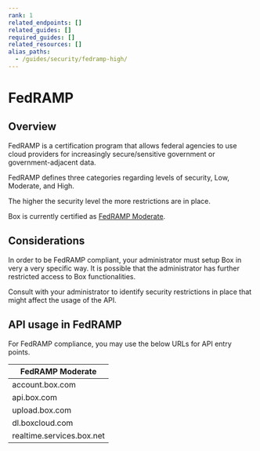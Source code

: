 ```yaml
---
rank: 1
related_endpoints: []
related_guides: []
required_guides: []
related_resources: []
alias_paths: 
  - /guides/security/fedramp-high/
---
```


# FedRAMP

## Overview

FedRAMP is a certification program that allows federal agencies to use cloud 
providers for increasingly secure/sensitive government or government-adjacent 
data. 

FedRAMP defines three categories regarding levels of security, Low, Moderate, 
and High.

The higher the security level the more restrictions are in place.

Box is currently certified as [FedRAMP Moderate][FedRAMPCert].

## Considerations

In order to be FedRAMP compliant, your administrator must setup Box in 
very a very specific way. It is possible that the administrator has further 
restricted access to Box functionalities.

Consult with your administrator to identify security restrictions in place that 
might affect the usage of the API.

## API usage in FedRAMP

For FedRAMP compliance, you may use the below URLs for API entry points.

<!-- markdownlint-disable line-length -->
|FedRAMP Moderate |
|-----------------|
|account.box.com  |
|api.box.com      |
|upload.box.com   |
|dl.boxcloud.com  |
|realtime.services.box.net|

<!-- markdownlint-enable line-length -->

<!-- ## API Restrictions

The following API entry points are not yet available for usage under FedRAMP 
High configuration. -->

<!-- markdownlint-disable line-length -->
<!-- |API Entry point |
|----------------|
|/sign_requests|
|/sign_requests/{sign_request_id}|
|/sign_requests/{sign_request_id}/cancel|
|/sign_requests/{sign_request_id}/resend| -->

<!-- markdownlint-enable line-length -->

<!--
## Code Samples

Code samples allow you to bring in SDK, CLI, and cURL code samples. The ID
needs to be an endpoint ID.

<Samples id='get_files_id' />

Make sure to close the HTML tag, either directly or like this.

<Samples id='get_files_id'></Samples>

## Messages

Messages are used to mark a text visually as being notable, a warning, or a sign
of danger.

<Message type='notice'>
  A simple note
</Message>

<Message type='warning'>
  A warning note
</Message>

<Message type='danger'>
  A danger note
</Message>

Messages support a small size, and the content can include more Markdown text.

<Message size='small'>
  # A title

  A danger note with a markdown title and body.
</Message>

## Tabs

Not all code samples exist in the SDKs/CLI. You can add new code samples
for each language as follows.

<Tabs>
  <Tab title='Node'>

```js
console.log('!')
```

  </Tab>
  <Tab title='.NET'>

```dotnet
// some .NET code
```

  </Tab>
</Tabs>

## Links

We recommend using referenced links.

This would [look like this][1].

At the end of the document, define the link.

[1]: https://box.com

We provide ways to link to guides, endpoints,
and resources without hard-coding the locale.

[Get a file by ID][endpoint://get-files-id]

[File resource][resource://file]

-->

[FedRAMPCert]:https://marketplace.fedramp.gov/products/F1212191840